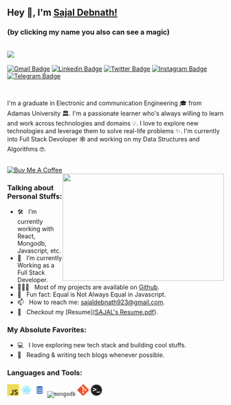 ## Hey 👋, I'm [Sajal Debnath!](https://github.com/Sajal4/)
### (by clicking my name you also can see a magic)
<br>
<img src="https://github.com/iampavangandhi/iampavangandhi/blob/master/gifs/hello.gif?raw=true" width="200px"> </h2>

<br>

[![Gmail Badge](https://img.shields.io/badge/Gmail-D14836?style=flat-square&logo=gmail&logoColor=white)](mailto:sajaldebnath45@gmail.com)
[![Linkedin Badge](https://img.shields.io/badge/-LinkedIn-0e76a8?style=flat-square&logo=Linkedin&logoColor=white)](https://www.linkedin.com/in/sajal-debnath-32661a16b/)
[![Twitter Badge](https://img.shields.io/badge/-Twitter-00acee?style=flat-square&logo=Twitter&logoColor=white)](https://twitter.com/sajaldebnath921)
[![Instagram Badge](https://img.shields.io/badge/-Instagram-e4405f?style=flat-square&logo=Instagram&logoColor=white)](https://www.instagram.com/__mr.sd___/)
[![Telegram Badge](https://img.shields.io/badge/-Telegram-0088cc?style=flat-square&logo=Telegram&logoColor=white)](https://t.me/mac_id)


<br>

I'm a graduate in Electronic and communication  Engineering 🎓 from Adamas University 🏛. I'm a passionate learner who's always willing to learn and work across technologies and domains 💡. I love to explore new technologies and leverage them to solve real-life problems ✨. 
I'm currently into Full Stack Devoloper 🕸️ and working on my Data Structures and Algorithms 🤓.

<br>

<a href="https://www.buymeacoffee.com/maciserror" target="_blank">
  <img src="https://cdn.buymeacoffee.com/buttons/v2/default-yellow.png" alt="Buy Me A Coffee" height="60px" width="215px" >
</a>

<br>
<img align="right" height="250" width="375" alt="" src="https://raw.githubusercontent.com/iampavangandhi/iampavangandhi/master/gifs/coder.gif" />

### Talking about Personal Stuffs:

- 🛠 &nbsp; I’m currently working with React, Mongodb, Javascript, etc.
- 🚀 &nbsp; I’m currently Working as a Full Stack Developer.
- 👨🏻‍💻 &nbsp; Most of my projects are available on [Github](https://github.com/Sajal4).
- 👾 &nbsp; Fun fact: Equal is Not Always Equal in Javascript.
- 📫 &nbsp; How to reach me: sajaldebnath923@gmail.com.
- 📝 &nbsp; Checkout my [Resume]([SAJAL's Resume.pdf](https://github.com/Sajal4/Sajal4/blob/05ea614eb76705476a8712be3851e9584c3ce8a6/SAJAL's%20Resume.pdf)).

### My Absolute Favorites:

- 💻 &nbsp; I love exploring new tech stack and building cool stuffs.
- 📰 &nbsp; Reading & writing tech blogs whenever possible.

### Languages and Tools:

<code><img height="27" src="https://raw.githubusercontent.com/github/explore/80688e429a7d4ef2fca1e82350fe8e3517d3494d/topics/javascript/javascript.png" alt="javascript"></code>
<code><img height="27" src="https://raw.githubusercontent.com/github/explore/80688e429a7d4ef2fca1e82350fe8e3517d3494d/topics/react/react.png" alt="react"></code>
<code><img height="27" src="https://raw.githubusercontent.com/github/explore/80688e429a7d4ef2fca1e82350fe8e3517d3494d/topics/sql/sql.png" alt="sql"></code>
<code><img height="27" src="https://encrypted-tbn0.gstatic.com/images?q=tbn%3AANd9GcSTTzPAw-55ssm1Im594xYZ9eRQu2JylrkYLg&usqp=CAU" alt="mongodb"></code>
<code><img height="27" src="https://raw.githubusercontent.com/devicons/devicon/master/icons/git/git-original.svg" alt="git"></code>
<code><img height="27" src="https://raw.githubusercontent.com/github/explore/80688e429a7d4ef2fca1e82350fe8e3517d3494d/topics/terminal/terminal.png" alt="terminal"></code>
